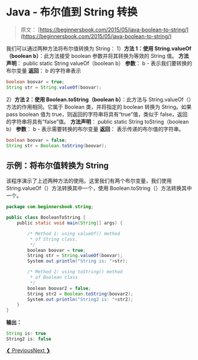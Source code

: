 # Java - 布尔值到 String 转换

> 原文： [https://beginnersbook.com/2015/05/java-boolean-to-string/](https://beginnersbook.com/2015/05/java-boolean-to-string/)

我们可以通过两种方法将布尔值转换为 String：
1）**方法 1：使用 String.valueOf（boolean b）**：此方法接受 boolean 参数并将其转换为等效的 String 值。
**方法声明**：
public static String valueOf（boolean b）
**参数**：
b - 表示我们要转换的布尔变量
**返回**：
b 的字符串表示

```java
boolean boovar = true;
String str = String.valueOf(boovar);
```

2）**方法 2：使用 Boolean.toString（boolean b）**：此方法与 String.valueOf（）方法的作用相同。它属于 Boolean 类，并将指定的 boolean 转换为 String。如果 pass boolean 值为 true，则返回的字符串将具有“true”值，类似于 false，返回的字符串将具有“false”值。
**方法声明**：
public static String toString（boolean b）
**参数**：
b - 表示需要转换的布尔变量
**返回**：
表示传递的布尔值的字符串。

```java
boolean boovar = false;
String str = Boolean.toString(boovar);
```

## 示例：将布尔值转换为 String

该程序演示了上述两种方法的使用。这里我们有两个布尔变量，我们使用 String.valueOf（）方法转换其中一个，使用 Boolean.toString（）方法转换其中一个。

```java
package com.beginnersbook.string;

public class BooleanToString {
    public static void main(String[] args) {

        /* Method 1: using valueOf() method
         * of String class.
         */
        boolean boovar = true;
        String str = String.valueOf(boovar);
        System.out.println("String is: "+str);

        /* Method 2: using toString() method 
         * of Boolean class
         */
        boolean boovar2 = false;
        String str2 = Boolean.toString(boovar2);
        System.out.println("String2 is: "+str2);
    }
}
```

**输出：**

```java
String is: true
String2 is: false
```

[❮ Previous](https://beginnersbook.com/2015/05/java-float-to-string/)[Next ❯](https://beginnersbook.com/2019/04/java-string-to-boolean-conversion/)